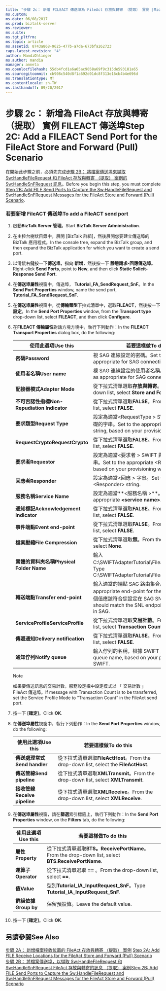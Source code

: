 ```yaml
---
title: "步驟 2c： 新增 FILEACT 傳送埠為 FileAct 存放與轉寄 （提取） 實例 |Microsoft 文件"
ms.custom: 
ms.date: 06/08/2017
ms.prod: biztalk-server
ms.reviewer: 
ms.suite: 
ms.tgt_pltfrm: 
ms.topic: article
ms.assetid: 8743a868-9625-477b-a7da-673bfa262723
caps.latest.revision: "4"
author: MandiOhlinger
ms.author: mandia
manager: anneta
ms.openlocfilehash: 55db4fcd1a6a65ac9058a69f9c315de593181a65
ms.sourcegitcommit: cb908c540d8f1a692d01dc8f313e16cb4b4e696d
ms.translationtype: MT
ms.contentlocale: zh-TW
ms.lasthandoff: 09/20/2017
---
```

# <a name="step-2c-add-a-fileact-send-port-for-the-fileact-store-and-forward-pull-scenario"></a><span data-ttu-id="e898f-102">步驟 2c： 新增為 FileAct 存放與轉寄 （提取） 實例 FILEACT 傳送埠</span><span class="sxs-lookup"><span data-stu-id="e898f-102">Step 2C: Add a FILEACT Send Port for the FileAct Store and Forward (Pull) Scenario</span></span>
<span data-ttu-id="e898f-103">在開始此步驟之前，必須先完成[步驟 2B： 將檔案傳送埠來擷取 Sw:HandleFileRequest 和 FileAct 存放與轉寄 （提取） 案例的 Sw:HandleSnFRequest 訊息](../../adapters-and-accelerators/fileact-interact/step-2b-add-file-send-ports--get-sw-handlefilerequest-and-sw-handlesnfrequest.md)。</span><span class="sxs-lookup"><span data-stu-id="e898f-103">Before you begin this step, you must complete [Step 2B: Add FILE Send Ports to Capture the Sw:HandleFileRequest and Sw:HandleSnFRequest Messages for the FileAct Store and Forward (Pull) Scenario](../../adapters-and-accelerators/fileact-interact/step-2b-add-file-send-ports--get-sw-handlefilerequest-and-sw-handlesnfrequest.md).</span></span>  
  
### <a name="to-add-a-fileact-send-port"></a><span data-ttu-id="e898f-104">若要新增 FileACT 傳送埠</span><span class="sxs-lookup"><span data-stu-id="e898f-104">To add a FileACT send port</span></span>  
  
1.  <span data-ttu-id="e898f-105">啟動**BizTalk Server 管理**。</span><span class="sxs-lookup"><span data-stu-id="e898f-105">Start **BizTalk Server Administration**.</span></span>  
  
2.  <span data-ttu-id="e898f-106">在主控台樹狀目錄中，展開 [BizTalk 群組]，然後展開您要建立傳送埠的 BizTalk 應用程式。</span><span class="sxs-lookup"><span data-stu-id="e898f-106">In the console tree, expand the BizTalk group, and then expand the BizTalk application for which you want to create a send port.</span></span>  
  
3.  <span data-ttu-id="e898f-107">以滑鼠右鍵按一下**傳送埠**，指向 **新增**，然後按一下 **靜態請求-回應傳送埠**。</span><span class="sxs-lookup"><span data-stu-id="e898f-107">Right-click **Send Ports**, point to **New**, and then click **Static Solicit-Response Send Port**.</span></span>  
  
4.  <span data-ttu-id="e898f-108">在**傳送埠屬性**視窗中，傳送埠， **Tutorial_FA_SendRequest_SnF**。</span><span class="sxs-lookup"><span data-stu-id="e898f-108">In the **Send Port Properties** window, name the send port, **Tutorial_FA_SendRequest_SnF**.</span></span>  
  
5.  <span data-ttu-id="e898f-109">在**傳送埠屬性**視窗中，從**傳輸類型**下拉式清單中，選取**FILEACT**，然後按一下 **設定**。</span><span class="sxs-lookup"><span data-stu-id="e898f-109">In the **Send Port Properties** window, from the **Transport type** drop-down list, select **FILEACT**, and then click **Configure**.</span></span>  
  
6.  <span data-ttu-id="e898f-110">在**FILEACT 傳輸屬性**對話方塊方塊中，執行下列動作：</span><span class="sxs-lookup"><span data-stu-id="e898f-110">In the **FILEACT Transport Properties** dialog box, do the following:</span></span>  
  
    |<span data-ttu-id="e898f-111">**使用此選項**</span><span class="sxs-lookup"><span data-stu-id="e898f-111">**Use this**</span></span>|<span data-ttu-id="e898f-112">**若要這樣做**</span><span class="sxs-lookup"><span data-stu-id="e898f-112">**To do this**</span></span>|  
    |------------------|--------------------|  
    |<span data-ttu-id="e898f-113">**密碼**</span><span class="sxs-lookup"><span data-stu-id="e898f-113">**Password**</span></span>|<span data-ttu-id="e898f-114">視 SAG 連線設定的密碼。</span><span class="sxs-lookup"><span data-stu-id="e898f-114">Set the password as appropriate for SAG connectivity.</span></span>|  
    |<span data-ttu-id="e898f-115">**使用者名稱**</span><span class="sxs-lookup"><span data-stu-id="e898f-115">**User name**</span></span>|<span data-ttu-id="e898f-116">視 SAG 連線設定的使用者名稱。</span><span class="sxs-lookup"><span data-stu-id="e898f-116">Set the user name as appropriate for SAG connectivity.</span></span>|  
    |<span data-ttu-id="e898f-117">**配接器模式**</span><span class="sxs-lookup"><span data-stu-id="e898f-117">**Adapter Mode**</span></span>|<span data-ttu-id="e898f-118">從下拉式清單選取**存放與轉寄**。</span><span class="sxs-lookup"><span data-stu-id="e898f-118">From the drop-down list, select **Store and Forward**.</span></span>|  
    |<span data-ttu-id="e898f-119">**不可否認性指標**</span><span class="sxs-lookup"><span data-stu-id="e898f-119">**Non-Repudiation Indicator**</span></span>|<span data-ttu-id="e898f-120">從下拉式清單選取**FALSE**。</span><span class="sxs-lookup"><span data-stu-id="e898f-120">From the drop-down list, select **FALSE**.</span></span>|  
    |<span data-ttu-id="e898f-121">**要求類型**</span><span class="sxs-lookup"><span data-stu-id="e898f-121">**Request Type**</span></span>|<span data-ttu-id="e898f-122">設定為適當\<RequestType > SWIFT 與您佈建為基礎的字串。</span><span class="sxs-lookup"><span data-stu-id="e898f-122">Set to the appropriate \<RequestType> string, based on your provisioning with SWIFT.</span></span>|  
    |<span data-ttu-id="e898f-123">**RequestCrypto**</span><span class="sxs-lookup"><span data-stu-id="e898f-123">**RequestCrypto**</span></span>|<span data-ttu-id="e898f-124">從下拉式清單選取**FALSE**。</span><span class="sxs-lookup"><span data-stu-id="e898f-124">From the drop-down list, select **FALSE**.</span></span>|  
    |<span data-ttu-id="e898f-125">**要求者**</span><span class="sxs-lookup"><span data-stu-id="e898f-125">**Requestor**</span></span>|<span data-ttu-id="e898f-126">設定為適當\<要求者 > SWIFT 與您佈建為基礎的字串。</span><span class="sxs-lookup"><span data-stu-id="e898f-126">Set to the appropriate \<Requestor> string, based on your provisioning with SWIFT.</span></span>|  
    |<span data-ttu-id="e898f-127">**回應者**</span><span class="sxs-lookup"><span data-stu-id="e898f-127">**Responder**</span></span>|<span data-ttu-id="e898f-128">設定為適當\<回應 > 字串。</span><span class="sxs-lookup"><span data-stu-id="e898f-128">Set to the appropriate \<Responder> string.</span></span>|  
    |<span data-ttu-id="e898f-129">**服務名稱**</span><span class="sxs-lookup"><span data-stu-id="e898f-129">**Service Name**</span></span>|<span data-ttu-id="e898f-130">設定為適當**\<服務名稱 >**。</span><span class="sxs-lookup"><span data-stu-id="e898f-130">Set to the appropriate **\<service name>**.</span></span>|  
    |<span data-ttu-id="e898f-131">**通知標記**</span><span class="sxs-lookup"><span data-stu-id="e898f-131">**Acknowledgement Indicator**</span></span>|<span data-ttu-id="e898f-132">從下拉式清單選取**FALSE**。</span><span class="sxs-lookup"><span data-stu-id="e898f-132">From the drop-down list, select **FALSE**.</span></span>|  
    |<span data-ttu-id="e898f-133">**事件端點**</span><span class="sxs-lookup"><span data-stu-id="e898f-133">**Event end-point**</span></span>|<span data-ttu-id="e898f-134">從下拉式清單選取**FALSE**。</span><span class="sxs-lookup"><span data-stu-id="e898f-134">From the drop-down list, select **FALSE**.</span></span>|  
    |<span data-ttu-id="e898f-135">**檔案壓縮**</span><span class="sxs-lookup"><span data-stu-id="e898f-135">**File Compression**</span></span>|<span data-ttu-id="e898f-136">從下拉式清單選取**無**。</span><span class="sxs-lookup"><span data-stu-id="e898f-136">From the drop-down list, select **None**.</span></span>|  
    |<span data-ttu-id="e898f-137">**實體的資料夾名稱**</span><span class="sxs-lookup"><span data-stu-id="e898f-137">**Physical Folder Name**</span></span>|<span data-ttu-id="e898f-138">輸入 C:\SWIFTAdapterTutorial\Fileact\ClientLocation。</span><span class="sxs-lookup"><span data-stu-id="e898f-138">Type C:\SWIFTAdapterTutorial\Fileact\ClientLocation.</span></span>|  
    |<span data-ttu-id="e898f-139">**轉送端點**</span><span class="sxs-lookup"><span data-stu-id="e898f-139">**Transfer end-point**</span></span>|<span data-ttu-id="e898f-140">輸入適當的端點 SAG 路由集合。</span><span class="sxs-lookup"><span data-stu-id="e898f-140">Type the appropriate end-point for the SAG routing set.</span></span> <span data-ttu-id="e898f-141">這個值應該符合您設定在 SAG SNL 端點。</span><span class="sxs-lookup"><span data-stu-id="e898f-141">This value should match the SNL endpoint you configured in SAG.</span></span>|  
    |<span data-ttu-id="e898f-142">**ServiceProfile**</span><span class="sxs-lookup"><span data-stu-id="e898f-142">**ServiceProfile**</span></span>|<span data-ttu-id="e898f-143">從下拉式清單選取**交易計數**。</span><span class="sxs-lookup"><span data-stu-id="e898f-143">From the drop-down list, select **Transaction Count**.</span></span>|  
    |<span data-ttu-id="e898f-144">**傳遞通知**</span><span class="sxs-lookup"><span data-stu-id="e898f-144">**Delivery notification**</span></span>|<span data-ttu-id="e898f-145">從下拉式清單選取**FALSE**。</span><span class="sxs-lookup"><span data-stu-id="e898f-145">From the drop-down list, select **FALSE**.</span></span>|  
    |<span data-ttu-id="e898f-146">**通知佇列**</span><span class="sxs-lookup"><span data-stu-id="e898f-146">**Notify queue**</span></span>|<span data-ttu-id="e898f-147">輸入佇列的名稱，根據 SWIFT 與您佈建。</span><span class="sxs-lookup"><span data-stu-id="e898f-147">Type the queue name, based on your provisioning with SWIFT.</span></span>|  
  
    > [!NOTE]
    >  <span data-ttu-id="e898f-148">如果要傳送訊息的交易計數，服務設定檔中設定模式以 「 交易計數 」 FileAct 傳送埠。</span><span class="sxs-lookup"><span data-stu-id="e898f-148">If message with Transaction Count is to be transferred, set the Service Profile Mode to “Transaction Count” in the FileAct send port.</span></span>  
  
7.  <span data-ttu-id="e898f-149">按一下 **[確定]**。</span><span class="sxs-lookup"><span data-stu-id="e898f-149">Click **OK**.</span></span>  
  
8.  <span data-ttu-id="e898f-150">在**傳送埠屬性**視窗中，執行下列動作：</span><span class="sxs-lookup"><span data-stu-id="e898f-150">In the **Send Port Properties** window, do the following:</span></span>  
  
    |<span data-ttu-id="e898f-151">**使用此選項**</span><span class="sxs-lookup"><span data-stu-id="e898f-151">**Use this**</span></span>|<span data-ttu-id="e898f-152">**若要這樣做**</span><span class="sxs-lookup"><span data-stu-id="e898f-152">**To do this**</span></span>|  
    |------------------|--------------------|  
    |<span data-ttu-id="e898f-153">**傳送處理常式**</span><span class="sxs-lookup"><span data-stu-id="e898f-153">**Send handler**</span></span>|<span data-ttu-id="e898f-154">從下拉式清單選取**FileActHost**。</span><span class="sxs-lookup"><span data-stu-id="e898f-154">From the drop-down list, select the **FileActHost**.</span></span>|  
    |<span data-ttu-id="e898f-155">**傳送管線**</span><span class="sxs-lookup"><span data-stu-id="e898f-155">**Send pipeline**</span></span>|<span data-ttu-id="e898f-156">從下拉式清單選取**XMLTransmit**。</span><span class="sxs-lookup"><span data-stu-id="e898f-156">From the drop-down list, select **XMLTransmit**.</span></span>|  
    |<span data-ttu-id="e898f-157">**接收管線**</span><span class="sxs-lookup"><span data-stu-id="e898f-157">**Receive pipeline**</span></span>|<span data-ttu-id="e898f-158">從下拉式清單選取**XMLReceive**。</span><span class="sxs-lookup"><span data-stu-id="e898f-158">From the drop-down list, select **XMLReceive**.</span></span>|  
  
9. <span data-ttu-id="e898f-159">在**傳送埠屬性**視窗，請在**篩選**索引標籤上，執行下列動作：</span><span class="sxs-lookup"><span data-stu-id="e898f-159">In the **Send Port Properties** window, on the **Filters** tab, do the following:</span></span>  
  
    |<span data-ttu-id="e898f-160">**使用此選項**</span><span class="sxs-lookup"><span data-stu-id="e898f-160">**Use this**</span></span>|<span data-ttu-id="e898f-161">**若要這樣做**</span><span class="sxs-lookup"><span data-stu-id="e898f-161">**To do this**</span></span>|  
    |------------------|--------------------|  
    |<span data-ttu-id="e898f-162">**屬性**</span><span class="sxs-lookup"><span data-stu-id="e898f-162">**Property**</span></span>|<span data-ttu-id="e898f-163">從下拉式清單選取**BTS。ReceivePortName**。</span><span class="sxs-lookup"><span data-stu-id="e898f-163">From the drop-down list, select **BTS.ReceivePortName**.</span></span>|  
    |<span data-ttu-id="e898f-164">**運算子**</span><span class="sxs-lookup"><span data-stu-id="e898f-164">**Operator**</span></span>|<span data-ttu-id="e898f-165">從下拉式清單選取 **==** 。</span><span class="sxs-lookup"><span data-stu-id="e898f-165">From the drop-down list, select **==**.</span></span>|  
    |<span data-ttu-id="e898f-166">**值**</span><span class="sxs-lookup"><span data-stu-id="e898f-166">**Value**</span></span>|<span data-ttu-id="e898f-167">型別**Tutorial_IA_InputRequest_SnF**。</span><span class="sxs-lookup"><span data-stu-id="e898f-167">Type **Tutorial_IA_InputRequest_SnF**.</span></span>|  
    |<span data-ttu-id="e898f-168">**群組依據**</span><span class="sxs-lookup"><span data-stu-id="e898f-168">**Group by**</span></span>|<span data-ttu-id="e898f-169">保留預設值。</span><span class="sxs-lookup"><span data-stu-id="e898f-169">Leave the default value.</span></span>|  
  
10. <span data-ttu-id="e898f-170">按一下 **[確定]**。</span><span class="sxs-lookup"><span data-stu-id="e898f-170">Click **OK**.</span></span>  
  
## <a name="see-also"></a><span data-ttu-id="e898f-171">另請參閱</span><span class="sxs-lookup"><span data-stu-id="e898f-171">See Also</span></span>  
 <span data-ttu-id="e898f-172">[步驟 2A： 新增檔案接收位置的 FileAct 存放與轉寄 （提取） 案例](../../adapters-and-accelerators/fileact-interact/step-2a-add-file-receive-locations-for-fileact-store-and-forward-scenario.md) </span><span class="sxs-lookup"><span data-stu-id="e898f-172">[Step 2A: Add FILE Receive Locations for the FileAct Store and Forward (Pull) Scenario](../../adapters-and-accelerators/fileact-interact/step-2a-add-file-receive-locations-for-fileact-store-and-forward-scenario.md) </span></span>  
 [<span data-ttu-id="e898f-173">步驟 2B： 將檔案傳送埠，以擷取 Sw:HandleFileRequest 和 Sw:HandleSnFRequest FileAct 存放與轉寄的訊息 （提取） 案例</span><span class="sxs-lookup"><span data-stu-id="e898f-173">Step 2B: Add FILE Send Ports to Capture the Sw:HandleFileRequest and Sw:HandleSnFRequest Messages for the FileAct Store and Forward (Pull) Scenario</span></span>](../../adapters-and-accelerators/fileact-interact/step-2b-add-file-send-ports--get-sw-handlefilerequest-and-sw-handlesnfrequest.md)